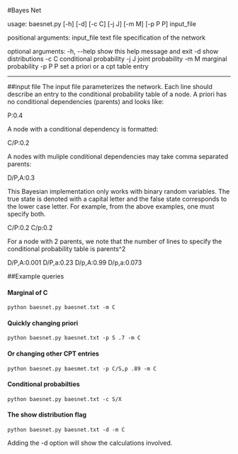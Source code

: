 #Bayes Net

usage: baesnet.py [-h] [-d] [-c C] [-j J] [-m M] [-p P P] input_file

positional arguments:
  input_file  text file specification of the network

optional arguments:
  -h, --help  show this help message and exit
  -d          show distributions
  -c C        conditional probability
  -j J        joint probability
  -m M        marginal probability
  -p P P      set a priori or a cpt table entry

-----------
##input file
The input file parameterizes the network. Each line should describe an entry to the conditional
probability table of a node. A priori has no conditional dependencies (parents) and looks like:

P:0.4

A node with a conditional dependency is formatted:

C/P:0.2

A nodes with muliple conditional dependencies may take comma separated parents:

D/P,A:0.3

This Bayesian implementation only works with binary random variables. The true state is denoted with a 
capital letter and the false state corresponds to the lower case letter. For example, from the above examples, 
one must specify both.

C/P:0.2
C/p:0.2

For a node with 2 parents, we note that the number of lines to specify the conditional probability table is parents^2

D/P,A:0.001
D/P,a:0.23
D/p,A:0.99
D/p,a:0.073


##Example queries

#### Marginal of C
`python baesnet.py baesnet.txt -m C`

#### Quickly changing priori
`python baesnet.py baesnet.txt -p S .7 -m C`
 
#### Or changing other CPT entries
`python baesnet.py baesmet.txt -p C/S,p .89 -m C`

#### Conditional probabilties
`python baesnet.py baesnet.txt -c S/X`

#### The show distribution flag
`python baesnet.py baesnet.txt -d -m C`

Adding the -d option will show the calculations involved.
